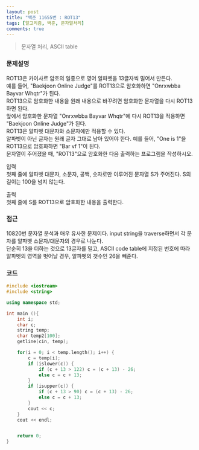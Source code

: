 ```yaml
---
layout: post
title: "백준 11655번 : ROT13"
tags: [알고리즘, 백준, 문자열처리]
comments: true
---
```


> 문자열 처리, ASCII table  

### 문제설명
ROT13은 카이사르 암호의 일종으로 영어 알파벳을 13글자씩 밀어서 만든다.  
예를 들어, "Baekjoon Online Judge"를 ROT13으로 암호화하면 "Onrxwbba Bayvar Whqtr"가 된다.  
ROT13으로 암호화한 내용을 원래 내용으로 바꾸려면 암호화한 문자열을 다시 ROT13하면 된다.  
앞에서 암호화한 문자열 "Onrxwbba Bayvar Whqtr"에 다시 ROT13을 적용하면 "Baekjoon Online Judge"가 된다.  
ROT13은 알파벳 대문자와 소문자에만 적용할 수 있다.  
알파벳이 아닌 글자는 원래 글자 그대로 남아 있어야 한다. 예를 들어, "One is 1"을 ROT13으로 암호화하면 "Bar vf 1"이 된다.  
문자열이 주어졌을 때, "ROT13"으로 암호화한 다음 출력하는 프로그램을 작성하시오.  

입력  
첫째 줄에 알파벳 대문자, 소문자, 공백, 숫자로만 이루어진 문자열 S가 주어진다. S의 길이는 100을 넘지 않는다.  

출력  
첫째 줄에 S를 ROT13으로 암호화한 내용을 출력한다.  

### 접근  
10820번 문자열 분석과 매우 유사한 문제이다.
input string을 traverse하면서 각 문자를 알파벳 소문자/대문자의 경우로 나눈다.  
단순히 13을 더하는 것으로 13글자를 밀고, ASCII code table에 지정된 번호에 따라 알파벳의 영역을 벗어날 경우, 알파벳의 갯수인 26을 빼준다.  

### 코드  
~~~c++
#include <iostream>
#include <string>

using namespace std;

int main (){ 
    int i;
    char c;
    string temp;
    char temp2[100];
    getline(cin, temp);

    for(i = 0; i < temp.length(); i++) {
        c = temp[i];
        if (islower(c)) {
            if (c + 13 > 122) c = (c + 13) - 26;
            else c = c + 13;
        }
        if (isupper(c)) {
            if (c + 13 > 90) c = (c + 13) - 26;
            else c = c + 13;
        }
        cout << c;
    }
    cout << endl;


    return 0;
}
~~~